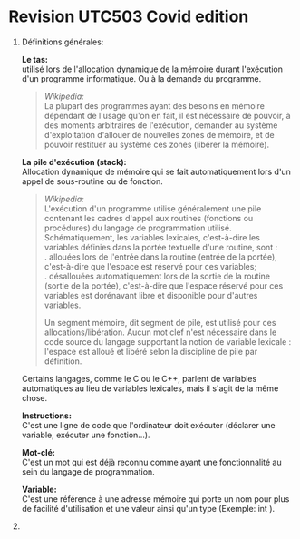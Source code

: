 # Revision UTC503 Covid edition

1. Définitions générales:

    **Le tas:**  
    utilisé lors de l'allocation dynamique de la mémoire durant l'exécution d'un programme informatique. Ou à la demande du programme.

    >*Wikipedia:*  
    >La plupart des programmes ayant des besoins en mémoire dépendant de l'usage qu'on en fait, il est nécessaire de pouvoir, à des moments arbitraires de l'exécution, demander au système d'exploitation d'allouer de nouvelles zones de mémoire, et de pouvoir restituer au système ces zones (libérer la mémoire).
 
    **La pile d'exécution (stack):**  
    Allocation dynamique de mémoire qui se fait automatiquement lors d'un appel de sous-routine ou de fonction.

    >*Wikipedia:*  
    >L'exécution d'un programme utilise généralement une pile contenant les cadres d'appel aux routines (fonctions ou procédures) du langage de programmation utilisé. Schématiquement, les variables lexicales, c'est-à-dire les variables définies dans la portée textuelle d'une routine, sont :  
    . allouées lors de l'entrée dans la routine (entrée de la portée), c'est-à-dire que l'espace est réservé pour ces variables;  
    . désallouées automatiquement lors de la sortie de la routine (sortie de la portée), c'est-à-dire que l'espace réservé pour ces variables est dorénavant libre et disponible pour d'autres variables.  
    >  
    >Un segment mémoire, dit segment de pile, est utilisé pour ces allocations/libération. Aucun mot clef n'est nécessaire dans le code source du langage supportant la notion de variable lexicale : l'espace est alloué et libéré selon la discipline de pile par définition.

    Certains langages, comme le C ou le C++, parlent de variables automatiques au lieu de variables lexicales, mais il s'agit de la même chose. 
    
    **Instructions:**  
    C'est une ligne de code que l'ordinateur doit exécuter (déclarer une variable, exécuter une fonction...).

    **Mot-clé:**  
    C'est un mot qui est déjà reconnu comme ayant une fonctionnalité au sein du langage de programmation.

    **Variable:**  
    C'est une référence à une adresse mémoire qui porte un nom pour plus de facilité d'utilisation et une valeur ainsi qu'un type (Exemple: int ).




    
2. 

